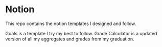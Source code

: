 # Notion
This repo contains the notion templates I designed and follow.

Goals is a template I try my best to follow.
Grade Calculator is a updated version of all my aggregates and grades from my graduation.
